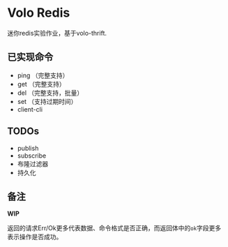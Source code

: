 # Volo Redis

迷你redis实验作业，基于volo-thrift.  

## 已实现命令
- ping （完整支持）
- get （完整支持）
- del （完整支持，批量）
- set （支持过期时间）
- client-cli

## TODOs

- publish
- subscribe
- 布隆过滤器
- 持久化

## 备注

**WIP**

返回的请求Err/Ok更多代表数据、命令格式是否正确，而返回体中的`ok`字段更多表示操作是否成功。